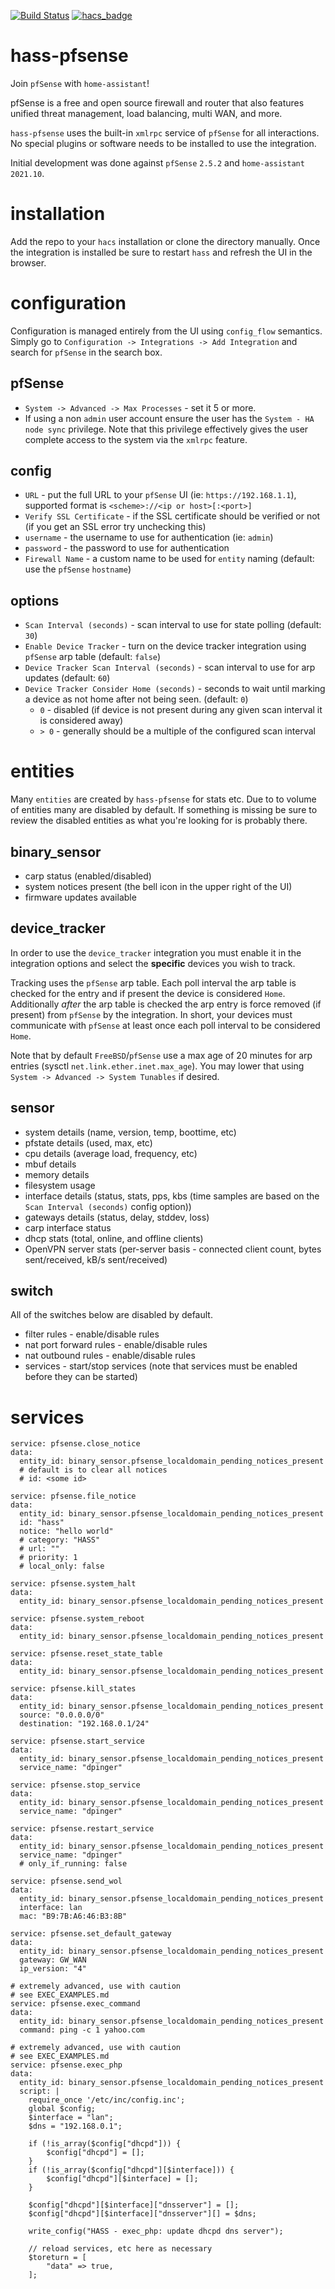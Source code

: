 [![Build Status](https://img.shields.io/endpoint.svg?url=https%3A%2F%2Factions-badge.atrox.dev%2Ftravisghansen%2Fhass-pfsense%2Fbadge%3Fref%3Dmain&style=for-the-badge)](https://actions-badge.atrox.dev/travisghansen/hass-pfsense/goto?ref=main)
[![hacs_badge](https://img.shields.io/badge/HACS-Default-orange.svg?style=for-the-badge)](https://github.com/hacs/integration)

# hass-pfsense

Join `pfSense` with `home-assistant`!

pfSense is a free and open source firewall and router that also features unified threat management, load balancing, multi WAN, and more.

`hass-pfsense` uses the built-in `xmlrpc` service of `pfSense` for all
interactions. No special plugins or software needs to be installed to use the
integration.

Initial development was done against `pfSense` `2.5.2` and `home-assistant`
`2021.10`.

# installation

Add the repo to your `hacs` installation or clone the directory manually. Once
the integration is installed be sure to restart `hass` and refresh the UI in
the browser.

# configuration

Configuration is managed entirely from the UI using `config_flow` semantics.
Simply go to `Configuration -> Integrations -> Add Integration` and search for
`pfSense` in the search box.

## pfSense

- `System -> Advanced -> Max Processes` - set it 5 or more.
- If using a non `admin` user account ensure the user has the
  `System - HA node sync` privilege. Note that this privilege effectively gives
  the user complete access to the system via the `xmlrpc` feature.

## config

- `URL` - put the full URL to your `pfSense` UI (ie: `https://192.168.1.1`),
  supported format is `<scheme>://<ip or host>[:<port>]`
- `Verify SSL Certificate` - if the SSL certificate should be verified or not
  (if you get an SSL error try unchecking this)
- `username` - the username to use for authentication (ie: `admin`)
- `password` - the password to use for authentication
- `Firewall Name` - a custom name to be used for `entity` naming (default: use
  the `pfSense` `hostname`)

## options

- `Scan Interval (seconds)` - scan interval to use for state polling (default:
  `30`)
- `Enable Device Tracker` - turn on the device tracker integration using
  `pfSense` arp table (default: `false`)
- `Device Tracker Scan Interval (seconds)` - scan interval to use for arp
  updates (default: `60`)
- `Device Tracker Consider Home (seconds)` - seconds to wait until marking
  a device as not home after not being seen.
  (default: `0`)
  - `0` - disabled (if device is not present during any given scan interval it
    is considered away)
  - `> 0` - generally should be a multiple of the configured scan interval

# entities

Many `entities` are created by `hass-pfsense` for stats etc. Due to to volume
of entities many are disabled by default. If something is missing be sure to
review the disabled entities as what you're looking for is probably there.

## binary_sensor

- carp status (enabled/disabled)
- system notices present (the bell icon in the upper right of the UI)
- firmware updates available

## device_tracker

In order to use the `device_tracker` integration you must enable it in the
integration options and select the **specific** devices you wish to track.

Tracking uses the `pfSense` arp table. Each poll interval the arp table is
checked for the entry and if present the device is considered `Home`.
Additionally _after_ the arp table is checked the arp entry is force removed
(if present) from `pfSense` by the integration. In short, your devices must
communicate with `pfSense` at least once each poll interval to be considered
`Home`.

Note that by default `FreeBSD`/`pfSense` use a max age of 20 minutes for arp
entries (sysctl `net.link.ether.inet.max_age`). You may lower that using
`System -> Advanced -> System Tunables` if desired.

## sensor

- system details (name, version, temp, boottime, etc)
- pfstate details (used, max, etc)
- cpu details (average load, frequency, etc)
- mbuf details
- memory details
- filesystem usage
- interface details (status, stats, pps, kbs (time samples are based on the
  `Scan Interval (seconds)` config option))
- gateways details (status, delay, stddev, loss)
- carp interface status
- dhcp stats (total, online, and offline clients)
- OpenVPN server stats (per-server basis - connected client count, bytes
  sent/received, kB/s sent/received)

## switch

All of the switches below are disabled by default.

- filter rules - enable/disable rules
- nat port forward rules - enable/disable rules
- nat outbound rules - enable/disable rules
- services - start/stop services (note that services must be enabled before they can be started)

# services

```
service: pfsense.close_notice
data:
  entity_id: binary_sensor.pfsense_localdomain_pending_notices_present
  # default is to clear all notices
  # id: <some id>

service: pfsense.file_notice
data:
  entity_id: binary_sensor.pfsense_localdomain_pending_notices_present
  id: "hass"
  notice: "hello world"
  # category: "HASS"
  # url: ""
  # priority: 1
  # local_only: false

service: pfsense.system_halt
data:
  entity_id: binary_sensor.pfsense_localdomain_pending_notices_present

service: pfsense.system_reboot
data:
  entity_id: binary_sensor.pfsense_localdomain_pending_notices_present

service: pfsense.reset_state_table
data:
  entity_id: binary_sensor.pfsense_localdomain_pending_notices_present 

service: pfsense.kill_states
data:
  entity_id: binary_sensor.pfsense_localdomain_pending_notices_present
  source: "0.0.0.0/0"
  destination: "192.168.0.1/24"

service: pfsense.start_service
data:
  entity_id: binary_sensor.pfsense_localdomain_pending_notices_present
  service_name: "dpinger"

service: pfsense.stop_service
data:
  entity_id: binary_sensor.pfsense_localdomain_pending_notices_present
  service_name: "dpinger"

service: pfsense.restart_service
data:
  entity_id: binary_sensor.pfsense_localdomain_pending_notices_present
  service_name: "dpinger"
  # only_if_running: false

service: pfsense.send_wol
data:
  entity_id: binary_sensor.pfsense_localdomain_pending_notices_present
  interface: lan
  mac: "B9:7B:A6:46:B3:8B"

service: pfsense.set_default_gateway
data:
  entity_id: binary_sensor.pfsense_localdomain_pending_notices_present
  gateway: GW_WAN
  ip_version: "4"

# extremely advanced, use with caution
# see EXEC_EXAMPLES.md
service: pfsense.exec_command
data:
  entity_id: binary_sensor.pfsense_localdomain_pending_notices_present
  command: ping -c 1 yahoo.com

# extremely advanced, use with caution
# see EXEC_EXAMPLES.md
service: pfsense.exec_php
data:
  entity_id: binary_sensor.pfsense_localdomain_pending_notices_present
  script: |
    require_once '/etc/inc/config.inc';
    global $config;
    $interface = "lan";
    $dns = "192.168.0.1";

    if (!is_array($config["dhcpd"])) {
        $config["dhcpd"] = [];
    }
    if (!is_array($config["dhcpd"][$interface])) {
        $config["dhcpd"][$interface] = [];
    }

    $config["dhcpd"][$interface]["dnsserver"] = [];
    $config["dhcpd"][$interface]["dnsserver"][] = $dns;

    write_config("HASS - exec_php: update dhcpd dns server");

    // reload services, etc here as necessary
    $toreturn = [
        "data" => true,
    ];
```
